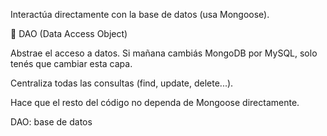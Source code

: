 Interactúa directamente con la base de datos (usa Mongoose).



🧩 DAO (Data Access Object)

Abstrae el acceso a datos.
Si mañana cambiás MongoDB por MySQL, solo tenés que cambiar esta capa.

Centraliza todas las consultas (find, update, delete...).

Hace que el resto del código no dependa de Mongoose directamente.


DAO: base de datos